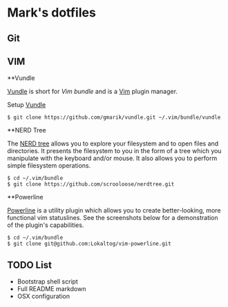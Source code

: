 Mark's dotfiles
==================


Git 
---


VIM
---

**Vundle

[Vundle] is short for _Vim bundle_ and is a [Vim] plugin manager.

Setup [Vundle]

```
$ git clone https://github.com/gmarik/vundle.git ~/.vim/bundle/vundle
```

**NERD Tree

The [NERD tree] allows you to explore your filesystem and to open files and directories. It presents the filesystem to you in the form of a tree which you manipulate with the keyboard and/or mouse. It also allows you to perform simple filesystem operations.

```
$ cd ~/.vim/bundle
$ git clone https://github.com/scrooloose/nerdtree.git
```

**Powerline

[Powerline] is a utility plugin which allows you to create better-looking, more functional vim statuslines. See the screenshots below for a demonstration of the plugin's capabilities.

```
$ cd ~/.vim/bundle
$ git clone git@github.com:Lokaltog/vim-powerline.git
```

[Vundle]:http://github.com/gmarik/vundle
[Vim]:http://www.vim.org
[NERD tree]:https://github.com/scrooloose/nerdtree
[Powerline]:https://github.com/Lokaltog/vim-powerline

## TODO List

* Bootstrap shell script
* Full README markdown
* OSX configuration 